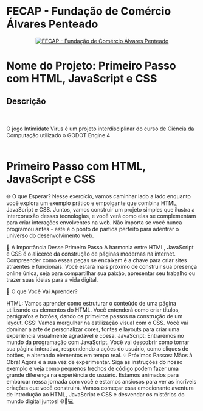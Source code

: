 # FECAP - Fundação de Comércio Álvares Penteado

<p align="center">
<a href= "https://www.fecap.br/"><img src="https://encrypted-tbn0.gstatic.com/images?q=tbn:ANd9GcRhZPrRa89Kma0ZZogxm0pi-tCn_TLKeHGVxywp-LXAFGR3B1DPouAJYHgKZGV0XTEf4AE&usqp=CAU" alt="FECAP - Fundação de Comércio Álvares Penteado" border="0"></a>
</p>

# Nome do Projeto: Primeiro Passo com HTML, JavaScript e CSS


## Descrição




<br><br>
O jogo Intimidate Virus é um projeto interdisciplinar do curso de Ciência da Computação utilizado o GODOT Engine 4
<br><br>
#  Primeiro Passo com HTML, JavaScript e CSS

🌐 O que Esperar?
Nesse exercício, vamos caminhar lado a lado enquanto você explora um exemplo prático e empolgante que combina HTML, JavaScript e CSS. Juntos, vamos construir um projeto simples que ilustra a interconexão dessas tecnologias, e você verá como elas se complementam para criar interações envolventes na web. Não importa se você nunca programou antes - este é o ponto de partida perfeito para adentrar o universo do desenvolvimento web.

🚀 A Importância Desse Primeiro Passo
A harmonia entre HTML, JavaScript e CSS é o alicerce da construção de páginas modernas na internet. Compreender como essas peças se encaixam é a chave para criar sites atraentes e funcionais. Você estará mais próximo de construir sua presença online única, seja para compartilhar sua paixão, apresentar seu trabalho ou trazer suas ideias para a vida digital.

🎯 O que Você Vai Aprender?

HTML: Vamos aprender como estruturar o conteúdo de uma página utilizando os elementos do HTML. Você entenderá como criar títulos, parágrafos e botões, dando os primeiros passos na construção de um layout.
CSS: Vamos mergulhar na estilização visual com o CSS. Você vai dominar a arte de personalizar cores, fontes e layouts para criar uma experiência visualmente agradável e coesa.
JavaScript: Entraremos no mundo da programação com JavaScript. Você vai descobrir como tornar sua página interativa, respondendo a ações do usuário, como cliques de botões, e alterando elementos em tempo real.
💡 Próximos Passos: Mãos à Obra!
Agora é a sua vez de experimentar. Siga as instruções do nosso exemplo e veja como pequenos trechos de código podem fazer uma grande diferença na experiência do usuário. Estamos animados para embarcar nessa jornada com você e estamos ansiosos para ver as incríveis criações que você construirá. Vamos começar essa emocionante aventura de introdução ao HTML, JavaScript e CSS e desvendar os mistérios do mundo digital juntos! 🌐🚀💻
<br><br>
